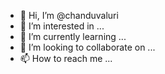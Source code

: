 - 👋 Hi, I’m @chanduvaluri
- 👀 I’m interested in ...
- 🌱 I’m currently learning ...
- 💞️ I’m looking to collaborate on ...
- 📫 How to reach me ...

<!---
chanduvaluri/chanduvaluri is a ✨ special ✨ repository because its `README.md` (this file) appears on your GitHub profile.
You can click the Preview link to take a look at your changes.
--->
